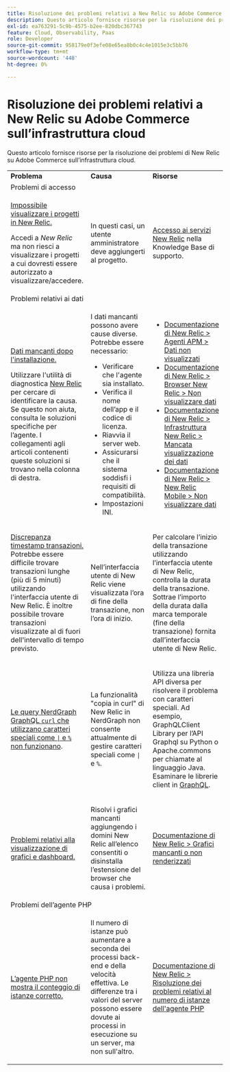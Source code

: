 ```yaml
---
title: Risoluzione dei problemi relativi a New Relic su Adobe Commerce sull’infrastruttura cloud
description: Questo articolo fornisce risorse per la risoluzione dei problemi di New Relic su Adobe Commerce sull’infrastruttura cloud.
exl-id: ea763291-5c9b-4575-b2ee-820dbc367743
feature: Cloud, Observability, Paas
role: Developer
source-git-commit: 958179e0f3efe08e65ea8b0c4c4e1015e3c5bb76
workflow-type: tm+mt
source-wordcount: '448'
ht-degree: 0%

---
```


# Risoluzione dei problemi relativi a New Relic su Adobe Commerce sull’infrastruttura cloud

Questo articolo fornisce risorse per la risoluzione dei problemi di New Relic su Adobe Commerce sull’infrastruttura cloud.

<table>
<tbody>
<tr>
<td class="wysiwyg-text-align-center"><strong>Problema</strong></td>
<td class="wysiwyg-text-align-center"><strong>Causa</strong></td>
<td class="wysiwyg-text-align-center"><strong>Risorse</strong></td>
</tr>
<tr>
<td class="wysiwyg-text-align-center" colspan="3">Problemi di accesso</td>
</tr>
<tr>
<td>
<p><u>Impossibile visualizzare i progetti in New Relic.</u></p>
<p>Accedi a <em>New Relic</em> ma non riesci a visualizzare i progetti a cui dovresti essere autorizzato a visualizzare/accedere.</p>
</td>
<td>
<p>In questi casi, un utente amministratore deve aggiungerti al progetto.</p>
</td>
<td>
<p><a href="https://experienceleague.adobe.com/docs/commerce-knowledge-base/kb/faq/access-new-relic-services.html">Accesso ai servizi New Relic</a> nella Knowledge Base di supporto.</p>
</td>
</tr>
<tr>
<td class="wysiwyg-text-align-center" colspan="3">Problemi relativi ai dati</td>
</tr>
<tr>
<td>
<p><u>Dati mancanti dopo l'installazione.</u></p>
<p>Utilizzare l'utilità di diagnostica <a href="https://docs.newrelic.com/docs/agents/manage-apm-agents/troubleshooting/new-relic-diagnostics">New Relic</a> per cercare di identificare la causa. Se questo non aiuta, consulta le soluzioni specifiche per l’agente. I collegamenti agli articoli contenenti queste soluzioni si trovano nella colonna di destra.</p>
</td>
<td>
<p>I dati mancanti possono avere cause diverse. Potrebbe essere necessario:</p>
<ul>
<li>Verificare che l'agente sia installato.</li>
<li>Verifica il nome dell’app e il codice di licenza.</li>
<li>Riavvia il server web.</li>
<li>Assicurarsi che il sistema soddisfi i requisiti di compatibilità.</li>
<li>Impostazioni INI.</li>
</ul>
</td>
<td>
<ul>
<li><a href="https://docs.newrelic.com/docs/agents/manage-apm-agents/troubleshooting/not-seeing-data#apm-agents">Documentazione di New Relic &gt; Agenti APM &gt; Dati non visualizzati</a></li>
<li><a href="https://docs.newrelic.com/docs/agents/manage-apm-agents/troubleshooting/not-seeing-data#browser-agent">Documentazione di New Relic &gt; Browser New Relic &gt; Non visualizzare dati</a></li>
<li><a href="https://docs.newrelic.com/docs/agents/manage-apm-agents/troubleshooting/not-seeing-data#infrastructure-agents">Documentazione di New Relic &gt; Infrastruttura New Relic &gt; Mancata visualizzazione dei dati</a></li>
<li><a href="https://docs.newrelic.com/docs/agents/manage-apm-agents/troubleshooting/not-seeing-data#mobile-agents">Documentazione di New Relic &gt; New Relic Mobile &gt; Non visualizzare dati</a></li>
</ul>
</td>
</tr>
<tr>
<td>
<p><u>Discrepanza timestamp transazioni.</u> Potrebbe essere difficile trovare transazioni lunghe (più di 5 minuti) utilizzando l'interfaccia utente di New Relic. È inoltre possibile trovare transazioni visualizzate al di fuori dell'intervallo di tempo previsto.</p>
</td>
<td>
<p>Nell’interfaccia utente di New Relic viene visualizzata l’ora di fine della transazione, non l’ora di inizio.</p>
</td>
<td>
<p>Per calcolare l’inizio della transazione utilizzando l’interfaccia utente di New Relic, controlla la durata della transazione. Sottrae l’importo della durata dalla marca temporale (fine della transazione) fornita dall’interfaccia utente di New Relic.</p>
</td>
</tr>
<tr>
<td>
<p><u>Le query NerdGraph GraphQL <code>curl</code> che utilizzano caratteri speciali come <code>|</code> e <code>%</code> non funzionano</u>.</p>
</td>
<td>
<p>La funzionalità "copia in curl" di New Relic in NerdGraph non consente attualmente di gestire caratteri speciali come <code>|</code> e <code>%</code>.</p>
</td>
<td>
<p>Utilizza una libreria API diversa per risolvere il problema con caratteri speciali. Ad esempio, GraphQLClient Library per l’API Graphql su Python o Apache.commons per chiamate al linguaggio Java. Esaminare le librerie client in <a href="https://graphql.org/code/">GraphQL</a>.</p>
</td>
</tr>
<tr>
<td>
<p><u>Problemi relativi alla visualizzazione di grafici e dashboard.</u></p>
</td>
<td>
<p>Risolvi i grafici mancanti aggiungendo i domini New Relic all’elenco consentiti o disinstalla l’estensione del browser che causa i problemi.</p>
</td>
<td>
<p><a href="https://docs.newrelic.com/docs/apm/new-relic-apm/troubleshooting/charts-missing-or-do-not-render">Documentazione di New Relic &gt; Grafici mancanti o non renderizzati</a> </p>
</td>
</tr>
<tr>
<td class="wysiwyg-text-align-center" colspan="3">Problemi dell’agente PHP</td>
</tr>
<tr>
<td>
<p><u>L’agente PHP non mostra il conteggio di istanze corretto.</u></p>
</td>
<td>
<p>Il numero di istanze può aumentare a seconda dei processi back-end e della velocità effettiva. Le differenze tra i valori del server possono essere dovute ai processi in esecuzione su un server, ma non sull'altro.</p>
</td>
<td>
<p><a href="https://docs.newrelic.com/docs/agents/php-agent/troubleshooting/troubleshoot-php-agent-instance-count">Documentazione di New Relic &gt; Risoluzione dei problemi relativi al numero di istanze dell'agente PHP</a> </p>
</td>
</tr>
</tbody>
</table>

